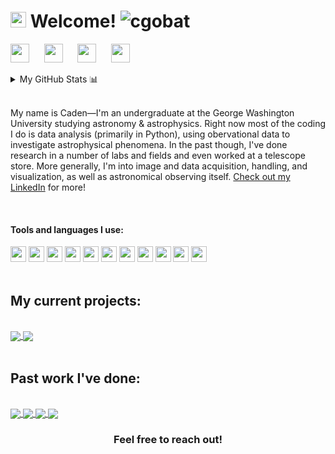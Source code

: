 <h1><img src="https://image.flaticon.com/icons/png/512/201/201587.png" width="25"/> Welcome! <img src="https://komarev.com/ghpvc/?username=cgobat&color=brightgreen" alt="cgobat"/></h1>

<p align="left">
<a href="https://www.linkedin.com/in/caden-gobat/" target="_blank"><img height="30" src="https://sguru.org/wp-content/uploads/2018/02/linkedin-png-linkedin-icon-1600.png"></a>&nbsp;&nbsp;&nbsp;&nbsp;&nbsp;
<a href="https://cgobat.myportfolio.com/" target="_blank"><img height="30" src="https://maxcdn.icons8.com/Share/icon/p1em/Photo_Video/camera1600.png"></a>&nbsp;&nbsp;&nbsp;&nbsp;&nbsp;
<a href="https://cgobat.github.io/" target="_blank"><img height="30" src="https://cdn.onlinewebfonts.com/svg/img_481250.png"></a>&nbsp;&nbsp;&nbsp;&nbsp;&nbsp;
<a href="https://www.instagram.com/gobatmann/" target="_blank"><img height="30" src="https://maxcdn.icons8.com/Share/icon/p1em/Logos/instagram_new1600.png"></a>&nbsp;&nbsp;&nbsp;&nbsp;&nbsp;
</p>


<details>
<summary>My GitHub Stats 📊</summary>

<p align="center"> <img src="https://github-readme-stats.vercel.app/api?username=cgobat&show_icons=true&theme=dark" alt="cgobat">
<img src="https://github-readme-stats.vercel.app/api/top-langs/?username=cgobat&theme=dark">
</p>
</details>
<br>

My name is Caden—I'm an undergraduate at the George Washington University studying astronomy & astrophysics. Right now most of the coding I do is data analysis (primarily in Python), using obervational data to investigate astrophysical phenomena. In the past though, I've done research in a number of labs and fields and even worked at a telescope store. More generally, I'm into image and data acquisition, handling, and visualization, as well as astronomical observing itself. [Check out my LinkedIn](https://www.linkedin.com/in/cadengobat/) for more!

<br>

#### Tools and languages I use:

<code><img height="25" src="https://cdn.jsdelivr.net/npm/simple-icons@3.10.0/icons/python.svg"></code>
<code><img height="25" src="https://cdn.jsdelivr.net/npm/simple-icons@3.10.0/icons/jupyter.svg"></code>
<code><img height="25" src="https://cdn.jsdelivr.net/npm/simple-icons@3.10.0/icons/pandas.svg"></code>
<code><img height="25" src="https://cdn.jsdelivr.net/npm/simple-icons@3.10.0/icons/numpy.svg"></code>
<code><img height="25" src="https://cdn.jsdelivr.net/npm/simple-icons@3.10.0/icons/cplusplus.svg"></code>
<code><img height="25" src="https://cdn.jsdelivr.net/npm/simple-icons@3.10.0/icons/github.svg"></code>
<code><img height="25" src="https://cdn.jsdelivr.net/npm/simple-icons@3.10.0/icons/wolfram.svg"></code>
<code><img height="25" src="https://cdn.jsdelivr.net/npm/simple-icons@3.10.0/icons/gnubash.svg"></code>
<code><img height="25" src="https://cdn.jsdelivr.net/npm/simple-icons@3.10.0/icons/visualstudiocode.svg"></code>
<code><img height="25" src="https://cdn.jsdelivr.net/npm/simple-icons@3.10.0/icons/adobe.svg"></code>
<code><img height="25" src="https://cdn.jsdelivr.net/npm/simple-icons@3.10.0/icons/dassaultsystemes.svg"></code>
<br><br>


## My current projects:
<br>

<a href="https://github.com/cgobat/Be-star-binaries/" target="_blank">
  <img align="center" src="https://github-readme-stats.vercel.app/api/pin/?username=cgobat&repo=Be-star-binaries&theme=dark" />
</a>
<a href="https://github.com/cgobat/dark-GRBs" target="_blank">
 <img align="center" src="https://github-readme-stats.vercel.app/api/pin/?username=cgobat&repo=dark-GRBs&theme=dark" />
</a><br><br>

## Past work I've done:
<br>

<a href="https://github.com/cgobat/pulsar-nulling/" target="_blank">
  <img align="center" src="https://github-readme-stats.vercel.app/api/pin/?username=cgobat&repo=pulsar-nulling&theme=dark" />
</a>
<a href="https://github.com/cgobat/stellar-spectra/" target="_blank">
  <img align="center" src="https://github-readme-stats.vercel.app/api/pin/?username=cgobat&repo=stellar-spectra&theme=dark" />
</a>
<a href="https://github.com/cgobat/gw-course-map/" target="_blank">
  <img align="center" src="https://github-readme-stats.vercel.app/api/pin/?username=cgobat&repo=gw-course-map&theme=dark" />
</a>
<a href="https://github.com/cgobat/hr-diagram/" target="_blank">
  <img align="center" src="https://github-readme-stats.vercel.app/api/pin/?username=cgobat&repo=hr-diagram&theme=dark" />
</a>

<div align="center">

### Feel free to reach out!

</div>
